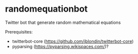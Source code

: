 # randomequationbot
Twitter bot that generate random mathematical equations

Prerequisites:
* twitterbot-core (https://github.com/jblondin/twitterbot-core)
* pyparsing (https://pyparsing.wikispaces.com/)?
